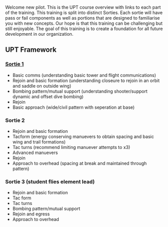 Welcome new pilot. This is the UPT course overview with links to each part of the training. This training is split into distinct Sorties. Each sortie will have pass or fail components as well as portions that are designed to familiarise you with new concepts. Our hope is that this training can be challenging but still enjoyable. The goal of this training is to create a foundation for all future development in our organization.

## UPT Framework

### [Sortie 1](Sortie-1/)
- Basic comms (understanding basic tower and flight communications)
- Rejoin and basic formation (understanding closeure to rejoin in an orbit and saddle on outside wing)
- Bombing pattern/mutual support (understanding shooter/support dynamic and offset dive bombing)
- Rejoin
- Basic approach (wide/civil pattern with seperation at base)

### Sortie 2
- Rejoin and basic formation
- Tacform (energy conserving manuevers to obtain spacing and basic wing and trail formations)
- Tac turns (recommend limiting manuever attempts to x3)
- Advanced manuevers
- Rejoin
- Approach to overhead (spacing at break and maintained through pattern)

### Sortie 3 (student flies element lead)
- Rejoin and basic formation
- Tac form
- Tac turns
- Bombing pattern/mutual support
- Rejoin and egress
- Approach to overhead
